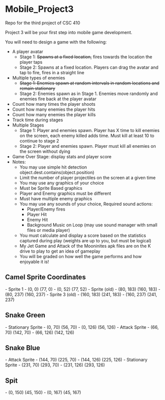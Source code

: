 # Mobile_Project3
Repo for the third project of CSC 410

Project 3 will be your first step into mobile game development. 

You will need to design a game with the following:  
- A player avatar  
  - Stage 1: <strike>Spawns at a fixed location,</strike> fires towards the location the player taps  
  - Stage 2: Spawns at a fixed location. Players can drag the avatar and tap to fire, fires in a straight line  
- Multiple types of enemies  
  - <strike>Stage 1: Enemies spawn at random intervals in random locations and remain stationary</strike>  
  - Stage 2: Enemies spawn as in Stage 1. Enemies move randomly and enemies fire back at the player avatar  
- Count how many times the player shoots  
- Count how many enemies the player hits  
- Count how many enemies the player kills  
- Track time during stages  
- Multiple Stages  
  - Stage 1: Player and enemies spawn. Player has X time to kill enemies on the screen, each enemy killed adds time. Must kill at least 10 to continue to stage 2  
  - Stage 2: Player and enemies spawn. Player must kill all enemies on the screen without dying  
- Game Over Stage: display stats and player score  
- Notes:  
  - You may use simple hit detection object.dest.contains(object.position)  
  - Limit the number of player projectiles on the screen at a given time  
  - You may use any graphics of your choice  
  - Must be Sprite Based graphics  
  - Player and Enemy graphics must be different  
  - Must have multiple enemy graphics  
  - You may use any sounds of your choice, Required sound actions:  
    - Player/Enemy fires  
    - Player Hit  
    - Enemy Hit  
    - Background Music on Loop (may use sound manager with small files or media player)  
  - You must calculate and display a score based on the statistics captured during play (weights are up to you, but must be logical)  
  - My Jet Game and Attack of the Mooninites apk files are on the K drive to play to get an idea of gameplay  
  - You will be graded on how well the game performs and how enjoyable it is!  


<h2>Camel Sprite Coordinates</h2>
- Sprite 1 
  - (0, 0) (77, 0)
  - (0, 52) (77, 52)
- Sprite (old)
  - (80, 183) (160, 183) 
  - (80, 237) (160, 237)
- Sprite 3 (old)
  - (160, 183) (241, 183)
  - (160, 237) (241, 237)

<h2>Snake Green</h2>
- Stationary Sprite
  - (0, 70) (56, 70)
  - (0, 126) (56, 126)
- Attack Sprite
  - (66, 70) (142, 70)
  - (66, 126) (142, 126)

<h2>Snake Blue</h2>
- Attack Sprite
  - (144, 70) (225, 70)
  - (144, 126) (225, 126)
- Stationary Sprite
  - (231, 70) (293, 70)
  - (231, 126) (293, 126)
  
<h2>Spit</h2>
  - (0, 150) (45, 150)
  - (0, 167) (45, 167)


